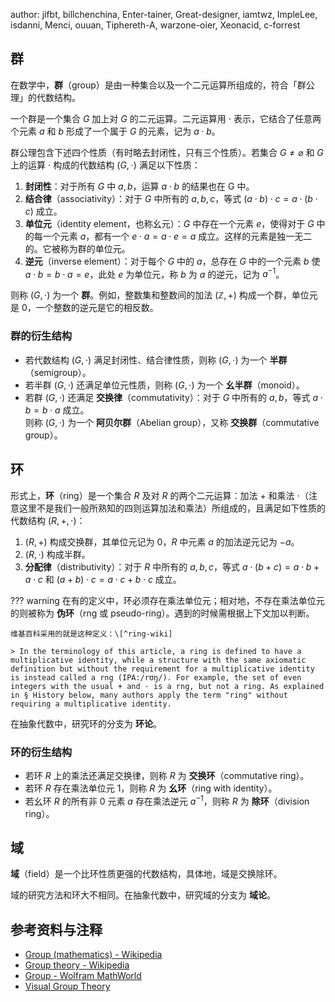 author: jifbt, billchenchina, Enter-tainer, Great-designer, iamtwz, ImpleLee, isdanni, Menci, ouuan, Tiphereth-A, warzone-oier, Xeonacid, c-forrest

## 群

在数学中，**群**（group）是由一种集合以及一个二元运算所组成的，符合「群公理」的代数结构。

一个群是一个集合 $G$ 加上对 $G$ 的二元运算。二元运算用 $\cdot$ 表示，它结合了任意两个元素 $a$ 和 $b$ 形成了一个属于 $G$ 的元素，记为 $a\cdot b$。

群公理包含下述四个性质（有时略去封闭性，只有三个性质）。若集合 $G\neq\varnothing$ 和 $G$ 上的运算 $\cdot$ 构成的代数结构 $(G,\cdot)$ 满足以下性质：

1.  **封闭性**：对于所有 $G$ 中 $a, b$，运算 $a\cdot b$ 的结果也在 G 中。
2.  **结合律**（associativity）：对于 $G$ 中所有的 $a, b, c$，等式 $(a \cdot b)\cdot c = a \cdot (b \cdot c)$ 成立。
3.  **单位元**（identity element，也称幺元）：$G$ 中存在一个元素 $e$，使得对于 $G$ 中的每一个元素 $a$，都有一个 $e \cdot a=a\cdot e=a$ 成立。这样的元素是独一无二的。它被称为群的单位元。
4.  **逆元**（inverse element）：对于每个 $G$ 中的 $a$，总存在 $G$ 中的一个元素 $b$ 使 $a \cdot b = b \cdot a = e$，此处 $e$ 为单位元，称 $b$ 为 $a$ 的逆元，记为 $a^{-1}$。

则称 $(G,\cdot)$ 为一个 **群**。例如，整数集和整数间的加法 $(\mathbb{Z},+)$ 构成一个群，单位元是 0，一个整数的逆元是它的相反数。

### 群的衍生结构

-   若代数结构 $(G,\cdot)$ 满足封闭性、结合律性质，则称 $(G,\cdot)$ 为一个 **半群**（semigroup）。
-   若半群 $(G,\cdot)$ 还满足单位元性质，则称 $(G,\cdot)$ 为一个 **幺半群**（monoid）。
-   若群 $(G,\cdot)$ 还满足 **交换律**（commutativity）：对于 $G$ 中所有的 $a,b$，等式 $a\cdot b=b\cdot a$ 成立。  
    则称 $(G,\cdot)$ 为一个 **阿贝尔群**（Abelian group），又称 **交换群**（commutative group）。

## 环

形式上，**环**（ring）是一个集合 $R$ 及对 $R$ 的两个二元运算：加法 $+$ 和乘法 $\cdot$（注意这里不是我们一般所熟知的四则运算加法和乘法）所组成的，且满足如下性质的代数结构 $(R,+,\cdot)$：

1.  $(R,+)$ 构成交换群，其单位元记为 $0$，$R$ 中元素 $a$ 的加法逆元记为 $-a$。
2.  $(R,\cdot)$ 构成半群。
3.  **分配律**（distributivity）：对于 $R$ 中所有的 $a,b,c$，等式 $a\cdot(b+c)=a\cdot b+a\cdot c$ 和 $(a+b)\cdot c=a\cdot c+b\cdot c$ 成立。

??? warning
    在有的定义中，环必须存在乘法单位元；相对地，不存在乘法单位元的则被称为 **伪环**（rng 或 pseudo-ring）。遇到的时候需根据上下文加以判断。
    
    维基百科采用的就是这种定义：\[^ring-wiki]
    
    > In the terminology of this article, a ring is defined to have a multiplicative identity, while a structure with the same axiomatic definition but without the requirement for a multiplicative identity is instead called a rng (IPA:/rʊŋ/). For example, the set of even integers with the usual + and ⋅ is a rng, but not a ring. As explained in § History below, many authors apply the term "ring" without requiring a multiplicative identity.

在抽象代数中，研究环的分支为 **环论**。

### 环的衍生结构

-   若环 $R$ 上的乘法还满足交换律，则称 $R$ 为 **交换环**（commutative ring）。
-   若环 $R$ 存在乘法单位元 $1$，则称 $R$ 为 **幺环**（ring with identity）。
-   若幺环 $R$ 的所有非 $0$ 元素 $a$ 存在乘法逆元 $a^{-1}$，则称 $R$ 为 **除环**（division ring）。

## 域

**域**（field）是一个比环性质更强的代数结构，具体地，域是交换除环。

域的研究方法和环大不相同。在抽象代数中，研究域的分支为 **域论**。

## 参考资料与注释

-   [Group (mathematics) - Wikipedia](https://en.wikipedia.org/wiki/Group_%28mathematics%29)
-   [Group theory - Wikipedia](https://en.wikipedia.org/wiki/Group_theory)
-   [Group - Wolfram MathWorld](https://mathworld.wolfram.com/Group.html)
-   [Visual Group Theory](https://www.youtube.com/playlist?list=PLwV-9DG53NDxU337smpTwm6sef4x-SCLv)

[^ring-wiki]: [Ring（mathematics）- Wikipedia](https://en.wikipedia.org/wiki/Ring_%28mathematics%29)

